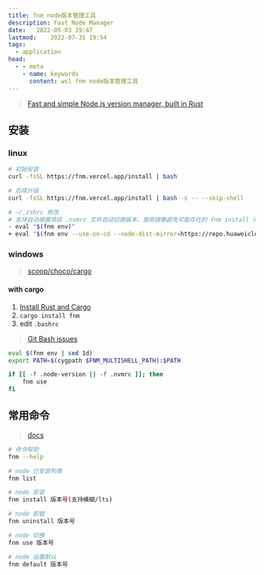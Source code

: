```yaml
---
title: fnm node版本管理工具
description: Fast Node Manager
date: 	2022-05-03 19:47
lastmod: 	2022-07-31 19:54
tags:
  - application
head:
  - - meta
    - name: keywords
      content: wsl fnm node版本管理工具
---
```




> [Fast and simple Node.js version manager, built in Rust](https://github.com/Schniz/fnm)  

## 安装

### linux

```bash
# 初始安装
curl -fsSL https://fnm.vercel.app/install | bash

# 后续升级
curl -fsSL https://fnm.vercel.app/install | bash -s -- --skip-shell

# ~/.zshrc 修改
# 支持自动根据项目 .nvmrc 文件自动切换版本，使用镜像避免可能存在的 fnm install 问题
- eval "$(fnm env)"
+ eval "$(fnm env --use-on-cd --node-dist-mirror=https://repo.huaweicloud.com/nodejs/)"
```

### windows

> [scoop/choco/cargo](https://github.com/Schniz/fnm#manually)

#### with cargo

1. [Install Rust and Cargo](https://doc.rust-lang.org/cargo/getting-started/installation.html)
2. `cargo install fnm`
3. edit `.bashrc`

  > [Git Bash issues](https://github.com/Schniz/fnm/issues/390#issuecomment-776240883)

  ```bash
  eval $(fnm env | sed 1d)
  export PATH=$(cygpath $FNM_MULTISHELL_PATH):$PATH

  if [[ -f .node-version || -f .nvmrc ]]; then
      fnm use
  fi
  ```

## 常用命令

> [docs](https://github.com/Schniz/fnm/blob/master/docs/commands.md)

```bash
# 命令帮助
fnm --help

# node 已安装列表
fnm list

# node 安装
fnm install 版本号(支持模糊/lts)

# node 卸载
fnm uninstall 版本号

# node 切换
fnm use 版本号

# node 设置默认
fnm default 版本号
```
